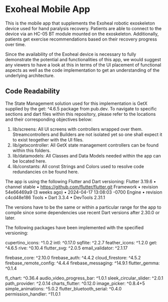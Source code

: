 # Exoheal Mobile App

This is the mobile app that supplements the Exoheal robotic exoskeleton device used for hand paralysis recovery. Patients are able to connect to the device via an HC-05 BT module mounted on the exoskeleton. Additionally, patients get exercise recommendations based on their recovery progress over time. 

Since the availability of the Exoheal device is necessary to fully demonstrate the potential and functionalities of this app, we would suggest any viewers to have a look at this in terms of the UI placement of functional aspects as well as the code implementation to get an understanding of the underlying architecture.

## Code Readability
The State Management solution used for this implementation is GetX supplied by the get: ^4.6.5 package from pub.dev. To navigate to specific sections and dart files within this repository, please refer to the locations and their corresponding objectives below:
1. lib/screens: All UI screens with controllers wrapped over them. Streamcontrollers and Builders are not isolated yet so one shall expect it to exist teogether with the UI files.
2. lib/getxcontroller: All GetX state management controllers can be found within this folders.
3. lib/datamodels: All Classes and Data Models needed within the app can be located here.
4. lib/constants: All const Strings and Colors used to resolve code redundancies cn be found here. 

The app is using the following Flutter and Dart versioning:
Flutter 3.19.6 • channel stable • https://github.com/flutter/flutter.git
Framework • revision 54e66469a9 (3 weeks ago) • 2024-04-17 13:08:03 -0700
Engine • revision c4cd48e186
Tools • Dart 3.3.4 • DevTools 2.31.1

The versions have to be the same or within a particular range for the app to compile since some dependencies use recent Dart versions after 2.30.0 or later.

The following packages have been implemented with the specified versioning:

  cupertino_icons: ^1.0.2
  intl: ^0.17.0
  sqflite: ^2.2.7
  feather_icons: ^1.2.0
  get: ^4.6.5
  rive: ^0.10.4
  flutter_svg: ^2.0.5
  email_validator: ^2.1.17

  firebase_core: ^2.10.0
  firebase_auth: ^4.4.2
  cloud_firestore: ^4.5.2
  firebase_remote_config: ^4.4.4
  firebase_messaging: ^14.9.1
  flutter_gemma: ^0.1.4

  fl_chart: ^0.36.4
  audio_video_progress_bar: ^1.0.1
  sleek_circular_slider: ^2.0.1
  path_provider: ^2.0.14
  charts_flutter: ^0.12.0
  image_picker: ^0.8.4+5
  simple_animations: ^5.0.2
  flutter_bluetooth_serial: ^0.4.0
  permission_handler: ^11.0.1
